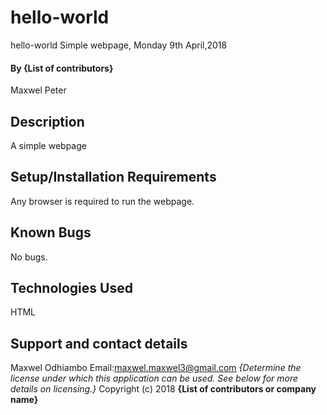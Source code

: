 # hello-world
hello-world 
Simple webpage, Monday 9th April,2018
#### By **{List of contributors}**
Maxwel
Peter
## Description
A simple webpage
## Setup/Installation Requirements
Any browser is required to run the webpage.
## Known Bugs
No bugs.
## Technologies Used
HTML
## Support and contact details
Maxwel Odhiambo
Email:maxwel.maxwel3@gmail.com
*{Determine the license under which this application can be used.  See below for more details on licensing.}*
Copyright (c) 2018 **{List of contributors or company name}**
